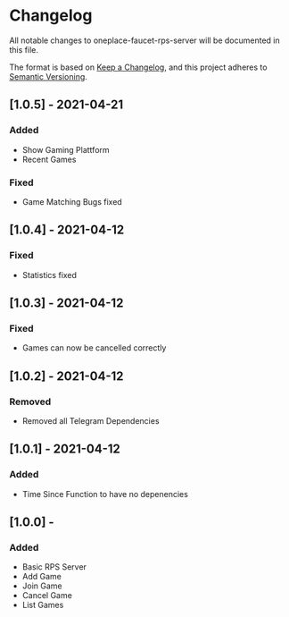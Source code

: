 # Changelog

All notable changes to oneplace-faucet-rps-server will be documented in this file.

The format is based on [Keep a Changelog](https://keepachangelog.com/en/1.0.0/),
and this project adheres to [Semantic Versioning](https://semver.org/spec/v2.0.0.html).

## [1.0.5] - 2021-04-21

### Added
- Show Gaming Plattform
- Recent Games

### Fixed
- Game Matching Bugs fixed

## [1.0.4] - 2021-04-12

### Fixed
- Statistics fixed

## [1.0.3] - 2021-04-12

### Fixed
- Games can now be cancelled correctly

## [1.0.2] - 2021-04-12

### Removed
- Removed all Telegram Dependencies

## [1.0.1] - 2021-04-12

### Added
- Time Since Function to have no depenencies

## [1.0.0] - 

### Added
- Basic RPS Server
- Add Game
- Join Game
- Cancel Game
- List Games